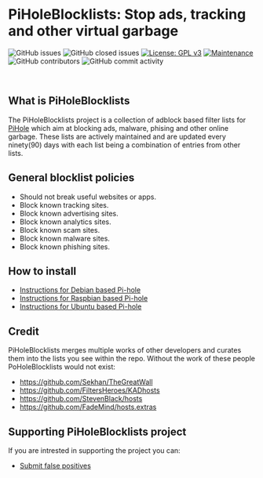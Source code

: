 # PiHoleBlocklists: Stop ads, tracking and other virtual garbage
![GitHub issues](https://img.shields.io/github/issues/hemiipatu/piholeblocklists?style=for-the-badge)
![GitHub closed issues](https://img.shields.io/github/issues-closed/hemiipatu/piholeblocklists?style=for-the-badge)
[![License: GPL v3](https://img.shields.io/badge/license-gplv3-blue.svg?style=for-the-badge)](https://www.gnu.org/licenses/gpl-3.0)
[![Maintenance](https://img.shields.io/badge/maintained%3f-yes-green.svg?style=for-the-badge)](https://github.com/hemiipatu/piholeblocklists/graphs/commit-activity)
![GitHub contributors](https://img.shields.io/github/contributors/hemiipatu/piholeblocklists?style=for-the-badge)
![GitHub commit activity](https://img.shields.io/github/commit-activity/m/hemiipatu/piholeblocklists?style=for-the-badge)

&nbsp;

## What is PiHoleBlocklists
The PiHoleBlocklists project is a collection of adblock based filter lists for [PiHole](https://pi-hole.net/) which aim at blocking ads, malware, phising and other online garbage. These lists are actively maintained and are updated every ninety(90) days with each list being a combination of entries from other lists.

## General blocklist policies
 - Should not break useful websites or apps.
 - Block known tracking sites.
 - Block known advertising sites.
 - Block known analytics sites.
 - Block known scam sites.
 - Block known malware sites.
 - Block known phishing sites.

## How to install
 - [Instructions for Debian based Pi-hole]()
 - [Instructions for Raspbian based Pi-hole]()
 - [Instructions for Ubuntu based Pi-hole]()

## Credit
PiHoleBlocklists merges multiple works of other developers and curates them into the lists you see within the repo. Without the work of these people PoHoleBlocklists would not exist:
 - https://github.com/Sekhan/TheGreatWall
 - https://github.com/FiltersHeroes/KADhosts
 - https://github.com/StevenBlack/hosts
 - https://github.com/FadeMind/hosts.extras

## Supporting PiHoleBlocklists project
If you are intrested in supporting the project you can:
 - [Submit false positives](https://github.com/hemiipatu/PiHoleBlocklists/issues/new)
